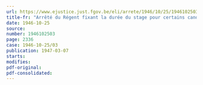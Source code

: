 ```yaml
---
url: https://www.ejustice.just.fgov.be/eli/arrete/1946/10/25/1946102503/justel
title-fr: "Arrêté du Régent fixant la durée du stage pour certains candidats à la profession de géomètre-expert immobilier"
date: 1946-10-25
source:
number: 1946102503
page: 2336
case: 1946-10-25/03
publication: 1947-03-07
starts:
modifies:
pdf-original:
pdf-consolidated:
---
```


